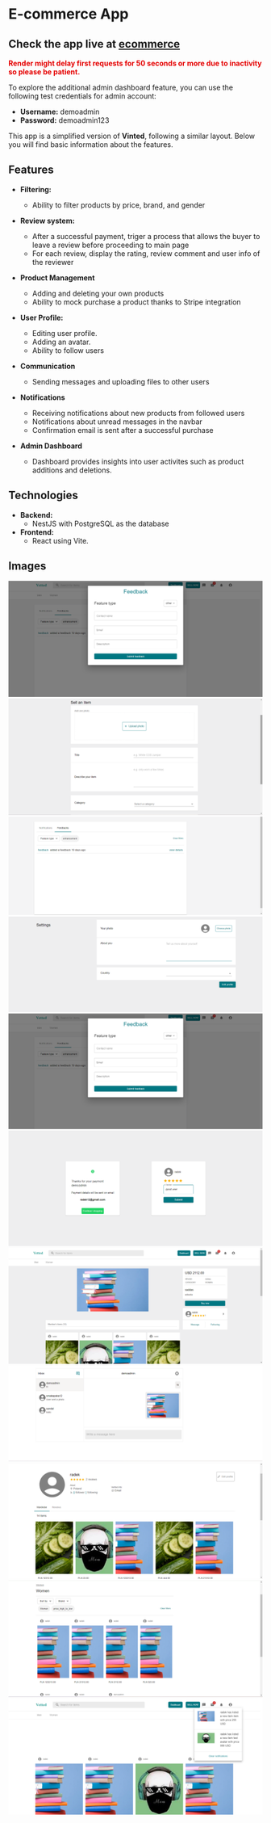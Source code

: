 # E-commerce App

## Check the app live at [ecommerce](https://exquisite-pasca-338883.netlify.app/login) 

<font color='#e50000'>**Render might delay first requests for 50 seconds or more due to inactivity so please be patient.**</font>

To explore the additional admin dashboard feature, you can use the following test credentials for admin account:

- **Username:** demoadmin
- **Password:** demoadmin123

This app is a simplified version of **Vinted**, following a similar layout. Below you will find basic information about the features.

## Features

- **Filtering:**

  - Ability to filter products by price, brand, and gender

- **Review system:**

  - After a successful payment, triger a process that allows the buyer to leave a review before proceeding to main page
  - For each review, display the rating, review comment and user info of the reviewer

- **Product Management**
  - Adding and deleting your own products
  - Ability to mock purchase a product thanks to Stripe integration
- **User Profile:**

  - Editing user profile.
  - Adding an avatar.
  - Ability to follow users

- **Communication**

  - Sending messages and uploading files to other users

- **Notifications**

  - Receiving notifications about new products from followed users
  - Notifications about unread messages in the navbar
  - Confirmation email is sent after a successful purchase

- **Admin Dashboard**
  - Dashboard provides insights into user activites such as product additions and deletions.

## Technologies

- **Backend:**
  - NestJS with PostgreSQL as the database
- **Frontend:**
  - React using Vite.


## Images
  ![Add feedback](/readmeImages/addFeedback.png)
  ![Add Product](/readmeImages/addProduct.png)
  ![Admin Dashboard](/readmeImages/AdminDashboardFeedbacks.png)
  ![Edit profile](/readmeImages/EditProfile.png)
  ![Add feedback](/readmeImages/addFeedback.png)
  ![After Payment](/readmeImages/PaymentSuccess.png)
  ![Product Page](/readmeImages/productPage.png) 
  ![Inbox](/readmeImages/Inbox.png)
  ![Profile Page](/readmeImages/ProfilePage.png)  
  ![Catalog with filtering](/readmeImages/WomanCatalog.png)
  ![Notifications in navbar](/readmeImages/mainPageShowNotifications.png)